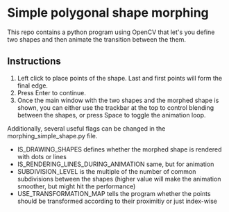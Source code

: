 # Simple polygonal shape morphing

This repo contains a python program using OpenCV that let's you define two shapes and then animate the transition between the them.

## Instructions

1. Left click to place points of the shape. Last and first points will form the final edge.
2. Press Enter to continue.
3. Once the main window with the two shapes and the morphed shape is shown, you can either use the trackbar at the top to control blending between the shapes, or press Space to toggle the animation loop.

Additionally, several useful flags can be changed in the morphing_simple_shape.py file.

- IS_DRAWING_SHAPES defines whether the morphed shape is rendered with dots or lines
- IS_RENDERING_LINES_DURING_ANIMATION same, but for animation
- SUBDIVISION_LEVEL is the multiple of the number of common subdivisions between the shapes (higher value will make the animation smoother, but might hit the performance)
- USE_TRANSFORMATION_MAP tells the program whether the points should be transformed according to their proximitiy or just index-wise
